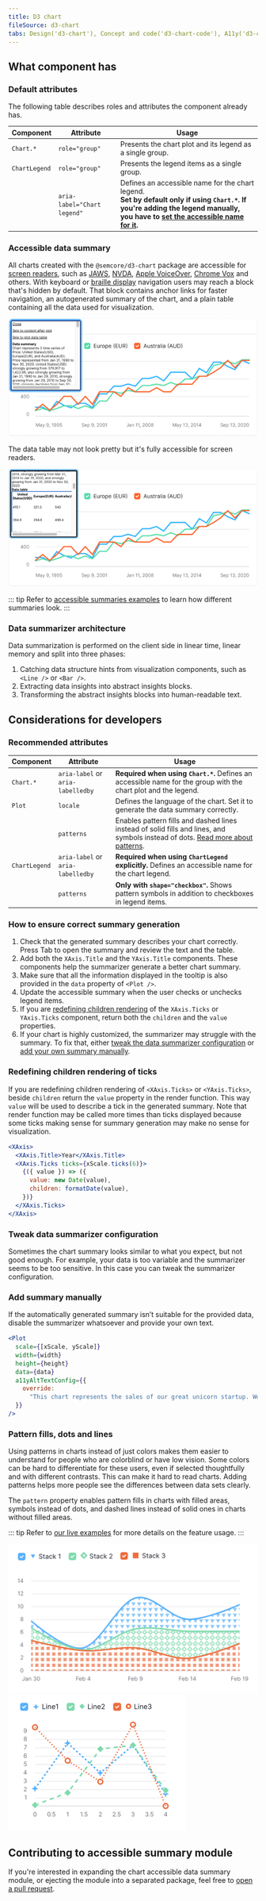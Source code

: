 ```yaml
---
title: D3 chart
fileSource: d3-chart
tabs: Design('d3-chart'), Concept and code('d3-chart-code'), A11y('d3-chart-a11y'), API('d3-chart-api'), Changelog('d3-chart-changelog')
---
```


## What component has

### Default attributes

The following table describes roles and attributes the component already has.

| Component            | Attribute                         | Usage                     |
| -------------------- | --------------------------------- | ------------------------- |
| `Chart.*`            | `role="group"`                    | Presents the chart plot and its legend as a single group.  |
| `ChartLegend`        | `role="group"`                    | Presents the legend items as a single group.  |
|                      | `aria-label="Chart legend"`       | Defines an accessible name for the chart legend. <br/>**Set by default only if using `Chart.*`. If you're adding the legend manually, you have to [set the accessible name for it](#recommended-attributes).** |
<!-- uncomment when the task about the a11y dialog is done -->
<!-- | `Plot`               | `aria-label="Chart"`              | Defines an accessible name for the chart plot. | -->

### Accessible data summary

All charts created with the `@semcore/d3-chart` package are accessible for [screen readers](https://en.wikipedia.org/wiki/Screen_reader), such as [JAWS](https://www.freedomscientific.com/Products/software/JAWS/), [NVDA](https://www.nvaccess.org/), [Apple VoiceOver](https://www.apple.com/accessibility/vision/), [Chrome Vox](https://support.google.com/chromebook/answer/7031755) and others. With keyboard or [braille display](https://en.wikipedia.org/wiki/Refreshable_braille_display) navigation users may reach a block that's hidden by default. That block contains anchor links for faster navigation, an autogenerated summary of the chart, and a plain table containing all the data used for visualization.

![Chart with displayed accessibility module, text summary visible.](static/charts-a11y-stocks-summary.png)

The data table may not look pretty but it's fully accessible for screen readers.

![Chart with displayed accessibility module, data table visible.](static/charts-a11y-stocks-data-table.png)

::: tip
Refer to [accessible summaries examples](./d3-chart-code.md#summary-examples) to learn how different summaries look.
:::

### Data summarizer architecture

Data summarization is performed on the client side in linear time, linear memory and split into three phases:

1. Catching data structure hints from visualization components, such as `<Line />` or `<Bar />`.
2. Extracting data insights into abstract insights blocks.
3. Transforming the abstract insights blocks into human-readable text.

## Considerations for developers

### Recommended attributes

| Component        | Attribute                         | Usage                     |
| ---------------- | --------------------------------- | ------------------------- |
| `Chart.*`        | `aria-label` or `aria-labelledby` | **Required when using `Chart.*`.** Defines an accessible name for the group with the chart plot and the legend.  |
| `Plot`           | `locale`                          | Defines the language of the chart. Set it to generate the data summary correctly.  | <!-- do we really need this recommendation? all strings in charts are localized -->
|                  | `patterns`                        | Enables pattern fills and dashed lines instead of solid fills and lines, and symbols instead of dots. [Read more about patterns](#pattern-fills-dots-and-lines). |
| `ChartLegend`    | `aria-label` or `aria-labelledby` | **Required when using `ChartLegend` explicitly.** Defines an accessible name for the chart legend. |
|                  | `patterns`                        | **Only with `shape="checkbox"`.** Shows pattern symbols in addition to checkboxes in legend items.  |

### How to ensure correct summary generation

1. Check that the generated summary describes your chart correctly. Press Tab <!-- correct this when we change the key --> to open the summary and review the text and the table.
1. Add both the `XAxis.Title` and the `YAxis.Title` components. These components help the summarizer generate a better chart summary.
1. Make sure that all the information displayed in the tooltip is also provided in the `data` property of `<Plot />`.
1. Update the accessible summary when the user checks or unchecks legend items.
1. If you are [redefining children rendering](#redefining-children-rendering-of-ticks) of the `XAxis.Ticks` or `YAxis.Ticks` component, return both the `children` and the `value` properties.
1. If your chart is highly customized, the summarizer may struggle with the summary. To fix that, either [tweak the data summarizer configuration](#tweak-data-summarizer-configuration) or [add your own summary manually](#add-summary-manually).

### Redefining children rendering of ticks

If you are redefining children rendering of `<XAxis.Ticks>` or `<YAxis.Ticks>`, beside `children` return the `value` property in the render function. This way `value` will be used to describe a tick in the generated summary. Note that render function may be called more times than ticks displayed because some ticks making sense for summary generation may make no sense for visualization.

```jsx
<XAxis>
  <XAxis.Title>Year</XAxis.Title>
  <XAxis.Ticks ticks={xScale.ticks(6)}>
    {({ value }) => ({
      value: new Date(value),
      children: formatDate(value),
    })}
  </XAxis.Ticks>
</XAxis>
```

### Tweak data summarizer configuration

Sometimes the chart summary looks similar to what you expect, but not good enough. For example, your data is too variable and the summarizer seems to be too sensitive. In this case you can tweak the summarizer configuration.

<TypesView type="PlotSummarizerConfig" :types={...types} />

### Add summary manually

If the automatically generated summary isn’t suitable for the provided data, disable the summarizer whatsoever and provide your own text.

```jsx
<Plot
  scale={[xScale, yScale]}
  width={width}
  height={height}
  data={data}
  a11yAltTextConfig={{
    override:
      "This chart represents the sales of our great unicorn startup. We haven't sold anything.",
  }}
/>
```

### Pattern fills, dots and lines

Using patterns in charts instead of just colors makes them easier to understand for people who are colorblind or have low vision. Some colors can be hard to differentiate for these users, even if selected thoughtfully and with different contrasts. This can make it hard to read charts. Adding patterns helps more people see the differences between data sets clearly.

The `pattern` property enables pattern fills in charts with filled areas, symbols instead of dots, and dashed lines instead of solid ones in charts without filled areas.

::: tip
Refer to [our live examples](/data-display/d3-chart/d3-chart-code#pattern-fill) for more details on the feature usage.
:::

![](static/symbols.png) ![](static/stroke-dasarrays.png)

## Contributing to accessible summary module

If you're interested in expanding the chart accessible data summary module, or ejecting the module into a separated package, feel free to [open a pull request](https://github.com/semrush/intergalactic/tree/master/semcore/d3-chart/src/a11y).

<script setup>import { data as types } from '@types.data.ts';</script>
